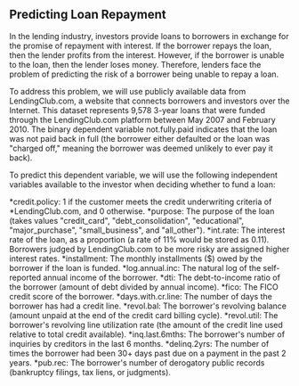 ## Predicting Loan Repayment

In the lending industry, investors provide loans to borrowers in exchange for 
the promise of repayment with interest. If the borrower repays the loan, then 
the lender profits from the interest. However, if the borrower is unable to 
the loan, then the lender loses money. Therefore, lenders face the problem of 
predicting the risk of a borrower being unable to repay a loan.

To address this problem, we will use publicly available data from LendingClub.com,
a website that connects borrowers and investors over the Internet. This dataset 
represents 9,578 3-year loans that were funded through the LendingClub.com platform
between May 2007 and February 2010. The binary dependent variable not.fully.paid 
indicates that the loan was not paid back in full (the borrower either defaulted 
or the loan was "charged off," meaning the borrower was deemed unlikely to ever 
pay it back).

To predict this dependent variable, we will use the following independent 
variables available to the investor when deciding whether to fund a loan:

*credit.policy: 1 if the customer meets the credit underwriting criteria of 
*LendingClub.com, and 0 otherwise.
*purpose: The purpose of the loan (takes values "credit_card", "debt_consolidation",
"educational", "major_purchase", "small_business", and "all_other").
*int.rate: The interest rate of the loan, as a proportion (a rate of 11% would be
stored as 0.11). Borrowers judged by LendingClub.com to be more risky are assigned 
higher interest rates.
*installment: The monthly installments ($) owed by the borrower if the loan is 
funded.
*log.annual.inc: The natural log of the self-reported annual income of the borrower.
*dti: The debt-to-income ratio of the borrower (amount of debt divided by annual 
income).
*fico: The FICO credit score of the borrower.
*days.with.cr.line: The number of days the borrower has had a credit line.
*revol.bal: The borrower's revolving balance (amount unpaid at the end of the 
credit card billing cycle).
*revol.util: The borrower's revolving line utilization rate (the amount of the 
credit line used relative to total credit available).
*inq.last.6mths: The borrower's number of inquiries by creditors in the last 6 
months.
*delinq.2yrs: The number of times the borrower had been 30+ days past due on a 
payment in the past 2 years.
*pub.rec: The borrower's number of derogatory public records (bankruptcy filings, 
tax liens, or judgments).
